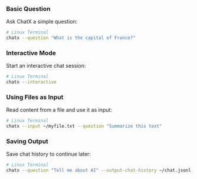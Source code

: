 ### Basic Question

Ask ChatX a simple question:

```bash
# Linux Terminal
chatx --question "What is the capital of France?"
```

### Interactive Mode

Start an interactive chat session:

```bash
# Linux Terminal
chatx --interactive
```

### Using Files as Input

Read content from a file and use it as input:

```bash
# Linux Terminal
chatx --input ~/myfile.txt --question "Summarize this text"
```

### Saving Output

Save chat history to continue later:

```bash
# Linux Terminal
chatx --question "Tell me about AI" --output-chat-history ~/chat.jsonl
```
